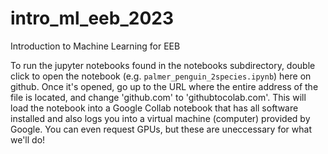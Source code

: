 # intro_ml_eeb_2023
Introduction to Machine Learning for EEB


To run the jupyter notebooks found in the notebooks subdirectory, double click to open the notebook (e.g. `palmer_penguin_2species.ipynb`) here on github. Once it's opened, go up to the URL where the entire address of the file is located, and change 'github.com' to 'githubtocolab.com'. This will load the notebook into a Google Collab notebook that has all software installed and also logs you into a virtual machine (computer) provided by Google. You can even request GPUs, but these are uneccessary for what we'll do!

